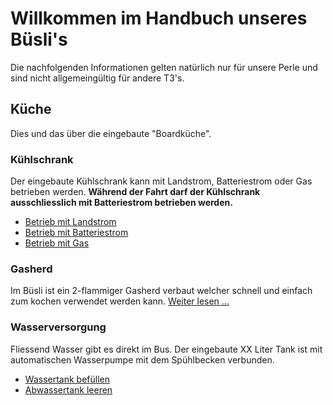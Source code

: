 # Willkommen im Handbuch unseres Büsli's
Die nachfolgenden Informationen gelten natürlich nur für unsere Perle und sind nicht allgemeingültig für andere T3's.

## Küche
Dies und das über die eingebaute "Boardküche".

### Kühlschrank
Der eingebaute Kühlschrank kann mit Landstrom, Batteriestrom oder Gas betrieben werden. **Während der Fahrt darf der Kühlschrank ausschliesslich mit Batteriestrom betrieben werden.**

* [Betrieb mit Landstrom](kueche/kuehlschrank/landstrom.md)
* [Betrieb mit Batteriestrom](kueche/kuehlschrank/batteriestrom.md)
* [Betrieb mit Gas](kueche/kuehlschrank/gas.md)

### Gasherd
Im Büsli ist ein 2-flammiger Gasherd verbaut welcher schnell und einfach zum kochen verwendet werden kann. [Weiter lesen ...](kueche/gasherd.md)

### Wasserversorgung
Fliessend Wasser gibt es direkt im Bus. Der eingebaute XX Liter Tank ist mit automatischen Wasserpumpe mit dem Spühlbecken verbunden.

* [Wassertank befüllen](kueche/wassertank/befuellen.md)
* [Abwassertank leeren](kueche/wassertank/leeren.md)
